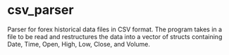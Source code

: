# csv_parser
Parser for forex historical data files in CSV format. The program takes in a file to be read and restructures the data into a vector of structs containing Date, Time, Open, High, Low, Close, and Volume. 
